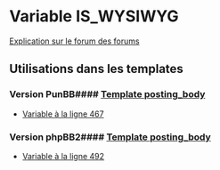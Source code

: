 # Variable IS_WYSIWYG
[Explication sur le forum des forums](http://forum.forumactif.com/t294113-listing-des-variables#IS_WYSIWYG)
## Utilisations dans les templates
### Version PunBB#### [Template posting_body](punbb/posting_body.md)
* [Variable à la ligne 467](../punbb/posting_body.tpl#L467)
### Version phpBB2#### [Template posting_body](subsilver/posting_body.md)
* [Variable à la ligne 492](../subsilver/posting_body.tpl#L492)